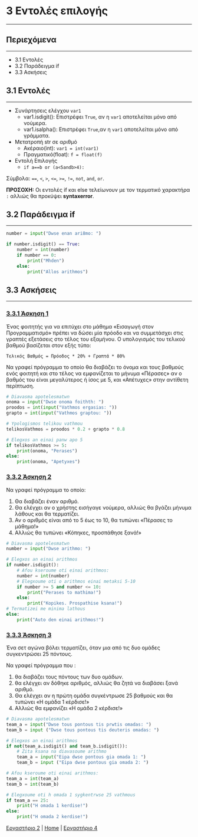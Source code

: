 # 3 Εντολές επιλογής

---

## Περιεχόμενα

---

- 3.1 Εντολές
- 3.2 Παράδειγμα if
- 3.3 Ασκήσεις

## 3.1 Εντολές

---

- Συνάρτησεις ελέγχου `var1`
    - var1.isdigit(): Επιστρέφει `True`, αν η `var1` αποτελείται μόνο από νούμερα.
    - var1.isalpha(): Επιστρέφει `True`,αν η `var1` αποτελείται μόνο από γράμματα.
- Μετατροπή str σε αριθμό
    - Ακέραιο(int): `var1 = int(var1)`
    - Πραγματικό(float): `f = float(f)`
- Εντολή Επιλογής
    - `if a==b or (a<5andb>4):`

Σύμβολα: `==`, `<`, `>`, `<=`, `>=`, `!=`, `not`, `and`, `or`.

**ΠΡΟΣΟΧΗ:** Οι εντολές if και else τελείωνουν με τον τερματικό χαρακτήρα `:` αλλιώς θα προκύψει **syntaxerror**.

## 3.2 Παράδειγμα if

---

```python
number = input("Dwse enan ari8mo: ")

if number.isdigit() == True:
    number = int(number)
    if number == 0:
        print("Mhden")
    else:
        print("Allos arithmos")
```

## 3.3 Ασκήσεις

---

### [3.3.1 Άσκηση 1](source/lab_03/lab_03_exercise_1.py)

Ένας φοιτητής για να επιτύχει στο μάθημα «Εισαγωγή στον Προγραμματισμό» πρέπει να δώσει μία πρόοδο και να συμμετάσχει στις γραπτές εξετάσεις στο τέλος του εξαμήνου. Ο υπολογισμός του τελικού βαθμού βασίζεται στον εξής τύπο:

`Τελικός Βαθμός = Πρόοδος * 20% + Γραπτά * 80%`

Να γραφεί πρόγραμμα το οποίο θα διαβάζει το όνομα και τους βαθμούς ενός φοιτητή και στο τέλος να εμφανίζεται το μήνυμα «Πέρασες» αν ο βαθμός του είναι μεγαλύτερος ή ίσος με 5, και «Απέτυχες» στην αντίθετη περίπτωση.

```python
# Diavasma apotelesmatwn
onoma = input("Dwse onoma foithth: ")
proodos = int(input("Vathmos ergasias: "))
grapto = int(input("Vathmos graptou: "))

# Ypologismos telikou vathmou
telikosVathmos = proodos * 0.2 + grapto * 0.8

# Elegxos an einai panw apo 5
if telikosVathmos >= 5:
    print(onoma, "Perases")
else:
    print(onoma, "Apetyxes")
```

### [3.3.2 Άσκηση 2](source/lab_03/lab_03_exercise_2.py)

Να γραφεί πρόγραμμα το οποίο:

1. Θα διαβάζει έναν αριθμό.
2. Θα ελέγχει αν ο χρήστης εισήγαγε νούμερα, αλλιώς θα βγάζει μήνυμα λάθους και θα τερματίζει.
3. Αν ο αριθμός είναι από το 5 έως το 10, θα τυπώνει «Πέρασες το μάθημα!»
4. Αλλιώς θα τυπώνει «Κόπηκες, προσπάθησε ξανά!»

```python
# Diavasma apotelesmatwn
number = input("Dwse arithmo: ")

# Elegxos an einai arithmos
if number.isdigit():
    # Afou kseroume oti einai arithmos:
    number = int(number)
    # Elegxoume oti o arithmos einai metaksi 5-10
    if number >= 5 and number <= 10:
        print("Perases to mathima!")
    else:
        print("Kopikes. Prospathise ksana!")
# Termatizei me minima lathous
else:
    print("Auto den einai arithmos!")
```

### [3.3.3 Άσκηση 3](source/lab_03/lab_03_exercise_3.py)

Ένα σετ αγώνα βόλει τερματίζει, όταν μια από τις δυο ομάδες συγκεντρώσει 25 πόντους.

Να γραφεί πρόγραμμα που :

1. θα διαβάζει τους πόντους των δυο ομάδων.
2. θα ελέγχει αν δόθηκε αριθμός, αλλιώς θα ζητά να διαβάσει ξανά αριθμό.
3. Θα ελέγχει αν η πρώτη ομάδα συγκέντρωσε 25 βαθμούς και θα τυπώνει «Η ομάδα 1 κέρδισε!»
4. Αλλιώς θα εμφανίζει «Η ομάδα 2 κέρδισε!»

```python
# Diavasma apotelesmatwn
team_a = input("Dwse tous pontous tis prwtis omadas: ")
team_b = input ("Dwse tous pontous tis deuteris omadas: ")

# Elegxos an einai arithmos
if not(team_a.isdigit() and team_b.isdigit()):
    # Zita ksana na diavasoume arithmo
    team_a = input("Eipa dwse pontous gia omada 1: ")
    team_b = input ("Eipa dwse pontous gia omada 2: ")

# Afou kseroume oti einai arithmos:
team_a = int(team_a)
team_b = int(team_b)

# Elegxoume oti h omada 1 sygkentrwse 25 vathmous
if team_a == 25:
    print("H omada 1 kerdise!")
else:
    print("H omada 2 kerdise!")
```

[Εργαστήριο 2](lab_02.md) | [Home](../README.md) | [Εργαστήριο 4](lab_04.md)
